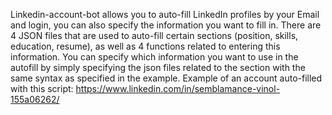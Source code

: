 Linkedin-account-bot allows you to auto-fill LinkedIn profiles by your Email and login, you can also specify the information you want to fill in.
There are 4 JSON files that are used to auto-fill certain sections (position, skills, education, resume), as well as 4 functions related to entering this information.
You can specify which information you want to use in the autofill by simply specifying the json files related to the section with the same syntax as specified in the example.
Example of an account auto-filled with this script: https://www.linkedin.com/in/semblamance-vinol-155a06262/
